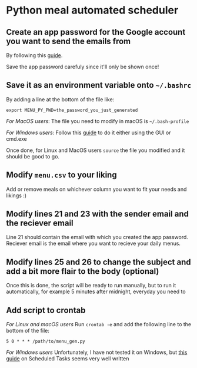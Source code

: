 # Python meal automated scheduler

## Create an app password for the Google account you want to send the emails from

By following this [guide](https://support.google.com/accounts/answer/185833?hl=en).

Save the app password carefuly since it'll only be shown once!

## Save it as an environment variable onto `~/.bashrc`

By adding a line at the bottom of the file like:

```
export MENU_PY_PWD=the_password_you_just_generated
```

*For MacOS users*: The file you need to modify in macOS is `~/.bash-profile`

*For Windows users*: Follow this [guide](https://www.devdungeon.com/content/set-environment-variables-windows) to do it either using the GUI or cmd.exe

Once done, for Linux and MacOS users `source` the file you modified and it should be good to go.

## Modify `menu.csv` to your liking

Add or remove meals on whichever column you want to fit your needs and likings :)

## Modify lines 21 and 23 with the sender email and the reciever email

Line 21 should contain the email with which you created the app password. Reciever email is the email where you want to recieve your daily menus.

## Modify lines 25 and 26 to change the subject and add a bit more flair to the body (optional)

Once this is done, the script will be ready to run manually, but to run it automatically, for example 5 minutes after midnight, everyday you need to

## Add script to crontab
*For Linux and macOS users*
Run `crontab -e` and add the following line to the bottom of the file:
```
5 0 * * * /path/to/menu_gen.py
```

*For Windows users*
Unfortunately, I have not tested it on Windows, but [this guide](https://docs.active-directory-wp.com/Usage/How_to_add_a_cron_job_on_Windows/Scheduled_tasks_and_cron_jobs_on_Windows/index.html) on Scheduled Tasks seems very well written